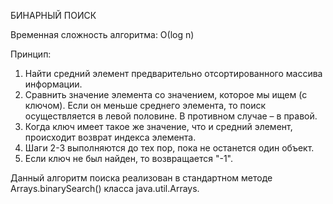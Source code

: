 БИНАРНЫЙ ПОИСК

Временная cложность алгоритма: О(log n)

Принцип:

1. Найти средний элемент предварительно отсортированного массива информации.
2. Сравнить значение элемента со значением, которое мы ищем (с ключом). Если он меньше среднего элемента, то поиск осуществляется в левой половине. В противном случае – в правой.
3. Когда ключ имеет такое же значение, что и средний элемент, происходит возврат индекса элемента. 
4. Шаги 2-3 выполняются до тех пор, пока не останется один объект.
5. Если ключ не был найден, то возвращается "-1".

Данный алгоритм поиска реализован в стандартном методе Arrays.binarySearch() класса java.util.Arrays.

